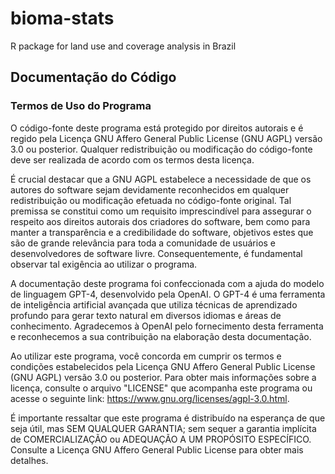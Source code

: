 # bioma-stats
R package for land use and coverage analysis in Brazil


## Documentação do Código 

### Termos de Uso do Programa

O código-fonte deste programa está protegido por direitos autorais e é regido pela Licença GNU Affero General Public License (GNU AGPL) versão 3.0 ou posterior. Qualquer redistribuição ou modificação do código-fonte deve ser realizada de acordo com os termos desta licença.

É crucial destacar que a GNU AGPL estabelece a necessidade de que os autores do software sejam devidamente reconhecidos em qualquer redistribuição ou modificação efetuada no código-fonte original. Tal premissa se constitui como um requisito imprescindível para assegurar o respeito aos direitos autorais dos criadores do software, bem como para manter a transparência e a credibilidade do software, objetivos estes que são de grande relevância para toda a comunidade de usuários e desenvolvedores de software livre. Consequentemente, é fundamental observar tal exigência ao utilizar o programa.

A documentação deste programa foi confeccionada com a ajuda do modelo de linguagem GPT-4, desenvolvido pela OpenAI. O GPT-4 é uma ferramenta de inteligência artificial avançada que utiliza técnicas de aprendizado profundo para gerar texto natural em diversos idiomas e áreas de conhecimento. Agradecemos à OpenAI pelo fornecimento desta ferramenta e reconhecemos a sua contribuição na elaboração desta documentação.

Ao utilizar este programa, você concorda em cumprir os termos e condições estabelecidos pela Licença GNU Affero General Public License (GNU AGPL) versão 3.0 ou posterior. Para obter mais informações sobre a licença, consulte o arquivo "LICENSE" que acompanha este programa ou acesse o seguinte link: <https://www.gnu.org/licenses/agpl-3.0.html>.

É importante ressaltar que este programa é distribuído na esperança de que seja útil, mas SEM QUALQUER GARANTIA; sem sequer a garantia implícita de COMERCIALIZAÇÃO ou ADEQUAÇÃO A UM PROPÓSITO ESPECÍFICO. Consulte a Licença GNU Affero General Public License para obter mais detalhes.

